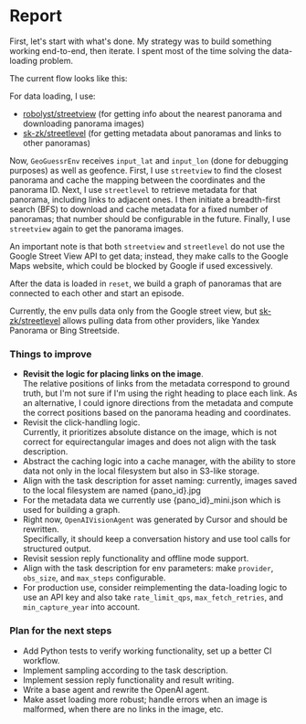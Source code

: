 # Report

First, let's start with what's done.
My strategy was to build something working end-to-end, then iterate.
I spent most of the time solving the data-loading problem.

The current flow looks like this:

For data loading, I use:
- [robolyst/streetview](https://github.com/robolyst/streetview) (for getting info about the nearest panorama and downloading panorama images)
- [sk-zk/streetlevel](https://github.com/sk-zk/streetlevel) (for getting metadata about panoramas and links to other panoramas)

Now, `GeoGuessrEnv` receives `input_lat` and `input_lon` (done for debugging purposes) as well as geofence.
First, I use `streetview` to find the closest panorama and cache the mapping between the coordinates and the panorama ID. 
Next, I use `streetlevel` to retrieve metadata for that panorama, including links to adjacent ones. 
I then initiate a breadth-first search (BFS) to download and cache metadata for a fixed number of panoramas; that number should be configurable in the future.
Finally, I use `streetview` again to get the panorama images.

An important note is that both `streetview` and `streetlevel` do not use the Google Street View API to get data;
instead, they make calls to the Google Maps website, which could be blocked by Google if used excessively.

After the data is loaded in `reset`, we build a graph of panoramas that are connected to each other and start an episode.

Currently, the env pulls data only from the Google street view, but [sk-zk/streetlevel](https://github.com/sk-zk/streetlevel?tab=readme-ov-file#functionality-overview) 
allows pulling data from other providers, like Yandex Panorama or Bing Streetside.


### Things to improve
- **Revisit the logic for placing links on the image**.  
  The relative positions of links from the metadata correspond to ground truth, but I'm not sure if I'm using the right heading to place each link. As an alternative, I could ignore directions from the metadata and compute the correct positions based on the panorama heading and coordinates.
- Revisit the click-handling logic.  
  Currently, it prioritizes absolute distance on the image, which is not correct for equirectangular images and does not align with the task description.
- Abstract the caching logic into a cache manager, with the ability to store data not only in the local filesystem
  but also in S3-like storage.
- Align with the task description for asset naming: currently, images saved to the local filesystem are named {pano_id}.jpg
- For the metadata data we currently use {pano_id}_mini.json which is used for building a graph.
- Right now, `OpenAIVisionAgent` was generated by Cursor and should be rewritten.  
  Specifically, it should keep a conversation history and use tool calls for structured output.
- Revisit session reply functionality and offline mode support.
- Align with the task description for env parameters: make `provider`, `obs_size`, and `max_steps` configurable.
- For production use, consider reimplementing the data-loading logic to use an API key and also take
  `rate_limit_qps`, `max_fetch_retries`, and `min_capture_year` into account.


### Plan for the next steps
 - Add Python tests to verify working functionality, set up a better CI workflow.
 - Implement sampling according to the task description.
 - Implement session reply functionality and result writing.
 - Write a base agent and rewrite the OpenAI agent.
 - Make asset loading more robust; handle errors when an image is malformed, when there are no links in the image, etc.